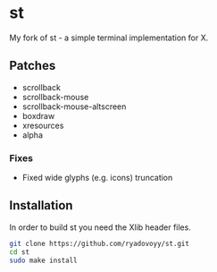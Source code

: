 # st

My fork of st - a simple terminal implementation for X.

## Patches

- scrollback
- scrollback-mouse
- scrollback-mouse-altscreen
- boxdraw
- xresources
- alpha

### Fixes

- Fixed wide glyphs (e.g. icons) truncation

## Installation

In order to build st you need the Xlib header files.

```bash
git clone https://github.com/ryadovoyy/st.git
cd st
sudo make install
```
